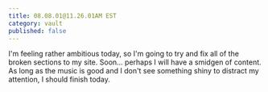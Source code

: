 ```yaml
---
title: 08.08.01@11.26.01AM EST
category: vault
published: false
---
```


I'm feeling rather ambitious today, so I'm going to try and fix all of the
broken sections to my site. Soon... perhaps I will have a smidgen of content.
As long as the music is good and I don't see something shiny to distract my
attention, I should finish today.
